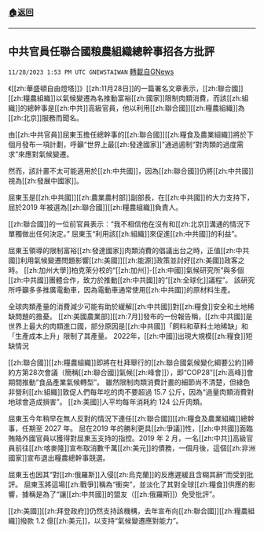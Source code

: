 ###  [:house:返回](README.md)
---


## 中共官員任聯合國粮農組織總幹事招各方批評
`11/28/2023 1:53 PM UTC GNEWSTAIWAN` [轉載自GNews](https://gnews.org/articles/2045900)


《[[zh:華盛頓自由燈塔]]》[[zh:11月28日]]的一篇署名文章表示，[[zh:聯合國]][[zh:糧農組織]]以氣候變遷為名推動富裕[[zh:國家]]限制肉類消費，而該[[zh:組織]]的總幹事是[[zh:中共]]高級官員，他以利用[[zh:聯合國]][[zh:糧農組織]]為[[zh:北京]]服務而聞名。
  

由[[zh:中共官員]]屈東玉擔任總幹事的[[zh:聯合國]][[zh:糧食及農業組織]]將於下個月發布一項計劃，呼籲“世界上最[[zh:發達國家]]”通過遏制“對肉類的過度需求”來應對氣候變遷。

  

然而，該計畫不太可能適用於[[zh:中共國]]，因為[[zh:聯合國]]仍將[[zh:中共國]]視為[[zh:發展中國家]]。

  

屈東玉是[[zh:中共國]][[zh:農業農村部]]副部長，在[[zh:中共國]]的大力支持下，屈於2019 年被選為[[zh:聯合國]][[zh:糧農組織]]負責人。  

  

[[zh:聯合國]]的一位前官員表示：“我不相信他在沒有和[[zh:北京]]溝通的情況下單獨做出任何決定。” 屈東玉“利用該[[zh:組織]]來促進[[zh:中共國]]的利益”。

  

屈東玉領導的限制富裕[[zh:發達國家]]肉類消費的倡議出台之時，正值[[zh:中共國]]利用氣候變遷問題影響[[zh:美國]][[zh:能源]]政策並討好[[zh:美國]]政客之時。 [[zh:加州大學]]柏克萊分校的“[[zh:加州]]\-[[zh:中國]]氣候研究所”與多個[[zh:中共國]]團體合作，致力於推動[[zh:中共國]]的“[[zh:全球化]]議程”。 該研究所呼籲多多推廣電動車，因為電動車通常使用[[zh:中共國]]的原材料生產。

  

全球肉類產量的消費減少可能有助於緩解[[zh:中共國]]對[[zh:糧食]]安全和土地稀缺問題的擔憂。 [[zh:美國農業部]][[zh:7月]]發布的一份報告稱，[[zh:中共國]]是世界上最大的肉類進口國，部分原因是[[zh:中共國]]「飼料和草料土地稀缺」和「生產成本上升」限制了其產量。  2022年，[[zh:中國]]出現大規模[[zh:糧食]]短缺情況

  

[[zh:聯合國]][[zh:糧農組織]]即將在杜拜舉行的[[zh:聯合國氣候變化綱要公約]]締約方第28次會議（簡稱[[zh:聯合國]]氣候[[zh:峰會]]），即“COP28”[[zh:高峰]]會期間推動“食品產業氣候轉型”。 雖然限制肉類消費計畫的細節尚不清楚，但綠色非營利[[zh:組織]]敦促人們每年吃的肉不要超過 15.7 公斤，因為“過量肉類消費對地球會造成損害”。 [[zh:美國]]人平均每年消耗約 124 公斤肉類。

  

屈東玉今年稍早在無人反對的情況下連任[[zh:聯合國]][[zh:糧食及農業組織]]總幹事，任期至 2027 年。 屈在2019 年的勝利更具[[zh:爭議]]性，[[zh:中共國]]面臨賄賂外國官員以獲得對屈東玉支持的指控。2019 年 2 月，一名[[zh:中共]]高級官員前往[[zh:喀麥隆]]宣布取消數千萬[[zh:美元]]的債務，一個月後，這個[[zh:非洲國家]]宣布退出糧農總幹事競選。

  

屈東玉也因其“對[[zh:俄羅斯]]入侵[[zh:烏克蘭]]的反應遲緩且含糊其辭”而受到批評。 屈東玉將這場[[zh:戰爭]]稱為“衝突”，並淡化了其對全球[[zh:糧食]]供應的影響，據稱是為了“讓[[zh:中共國]]的盟友（[[zh:俄羅斯]]）免受批評”。

  

[[zh:美國]][[zh:拜登政府]]仍然支持該機構，去年宣布向[[zh:聯合國]][[zh:糧農組織]]撥款 1.2 億[[zh:美元]]，以支持“氣候變遷應對能力”。
